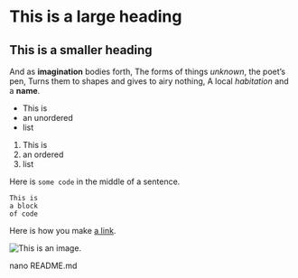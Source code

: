 # This is a large heading
## This is a smaller heading
And as **imagination** bodies forth,
The forms of things *unknown*, the poet’s pen,
Turns them to shapes and gives to airy nothing,
A local *habitation* and a **name**.

- This is 
- an unordered 
- list

1. This is 
2. an ordered 
3. list 

Here is `some code` in the middle of a sentence. 

``` 
This is 
a block 
of code 
``` 

Here is how you make [a link](https://www.wikipedia.org/). 

![This is an image.](https://github.com/yihui/xaringan/releases/download/v0.0.2/karl-moustache.jpg)

nano README.md
